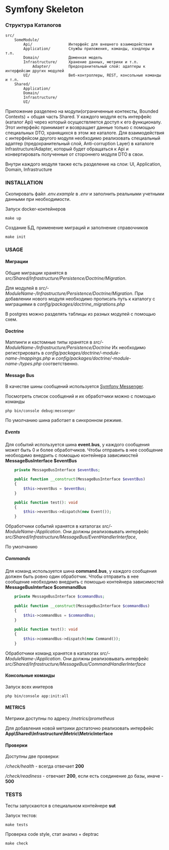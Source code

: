 Symfony Skeleton
====================

### Структура Каталогов

```
src/
    SomeModule/
        Api/                Интерфейс для внешнего взаимодействия
        Application/        Службы приложения, команды, хэндлеры и т.п.
        Domain/             Доменная модель
        Infrastructure/     Хранение данных, метрики и т.п.
            Adapter/        Предохранительный слой: адаптеры к интерфейсам других модулей
        UI/                 Веб-контроллеры, REST, консольные команды и т.п.
    Shared/
        Application/
        Domain/
        Infrastructure/
        UI/
```

Приложение разделено на модули(ограниченные контексты, Bounded Contexts) + общая часть Shared.
У каждого модуля есть интерфейс (каталог Api) через который осуществляется доступ к его функционалу. Этот интерфейс принимает и возвращает данные только с помощью специальных DTO, хранящихся в этом же каталоге.
Для взаимодействия с интерфейсом другого модуля необходимо реализовать специальный адаптер (предохранительный слой, Anti-corruption Layer) в каталоге Infrastructure/Adapter, который будет обращаться к Api и конвертировать полученные от стороннего модуля DTO в свои. 

Внутри каждого модуля также есть разделение на слои: UI, Application, Domain, Infrastructure

### INSTALLATION

Скопировать файл _.env.example_ в _.env_ и заполнить реальными учетными данными при необходимости.

Запуск docker-контейнеров
```
make up
```

Создание БД, применение миграций и заполнение справочников
```
make init
```

### USAGE

#### Миграции
Общие миграции хранятся в _src/Shared/Infrastructure/Persistence/Doctrine/Migration_.

Для модулей в _src/-ModuleName-/Infrastructure/Persistence/Doctrine/Migration_. При добавлении нового модуля необходимо прописать путь к каталогу с миграциями в _config/packages/doctrine_migrations.php_

В postgres можно разделять таблицы из разных модулей с помощью схем.

#### Doctrine
Маппинги и кастомные типы хранятся в _src/-ModuleName-/Infrastructure/Persistence/Doctrine_
Их необходимо регистрировать в _config/packages/doctrine/-module-name-/mappings.php_ и _config/packages/doctrine/-module-name-/types.php_ соответственно.

#### Message Bus
В качестве шины сообщений используется [Symfony Messenger](https://symfony.com/doc/current/components/messenger.html).

Посмотреть список сообщений и их обработчики можно с помощью команды
```                                                                         
php bin/console debug:messenger                                             
```                                                                         

По умолчанию шина работает в синхронном режиме.

##### Events

Для событий используется шина **event.bus**, у каждого сообщения может быть 0 и более обработчиков.
Чтобы отправить в нее сообщение необходимо внедрить с помощью контейнера зависимостей **MessageBusInterface $eventBus**

```php  
    private MessageBusInterface $eventBus;

    public function __construct(MessageBusInterface $eventBus)
    {
        $this->eventBus = $eventBus;
    }

    public function test(): void        
    {                                                                 
        $this->eventBus->dispatch(new Event());                                  
    }                                                                 
```

Обработчики событий хранятся в каталогах _src/-ModuleName-/Application_.
Они должны реализовывать интерфейс _src/Shared/Infrastructure/MessageBus/EventHandlerInterface_,

По умолчанию

##### Commands

Для команд используется шина **command.bus**, у каждого сообщения должен быть ровно один обработчик.
Чтобы отправить в нее сообщение необходимо внедрить с помощью контейнера зависимостей **MessageBusInterface $commandBus**

```php                                                                                                                                  
    private MessageBusInterface $commandBus;                                                                                              
                                                                                                                                        
    public function __construct(MessageBusInterface $commandBus)                                                                          
    {                                                                                                                                   
        $this->commandBus = $commandBus;                                                                                                    
    }                                                                                                                                   
                                                                                                                                        
    public function test(): void                                                                                                        
    {                                                                                                                                   
        $this->commandBus->dispatch(new Command());                                                                                         
    }                                                                                                                                   
```                                                                                                                                     

Обработчики команд хранятся в каталогах _src/-ModuleName-/Application_.
Они должны реализовывать интерфейс _src/Shared/Infrastructure/MessageBus/CommandHandlerInterface_


#### Консольные команды

Запуск всех инитеров
```
php bin/console app:init:all
```

#### METRICS

Метрики доступны по адресу _/metrics/prometheus_

Для добавления новой метрики достаточно реализовать интерфейс **App\Shared\Infrastructure\Metric\MetricInterface**

#### Проверки

Доступны две проверки:

_/check/health_ - всегда отвечает **200**

_/check/readiness_ - отвечает **200**, если есть соединение до базы, иначе - **500**

### TESTS

Тесты запускаются в специальном контейнере **sut**

Запуск тестов:
```
make tests
```

Проверка code style, стат анализ + deptrac 
```
make check
```